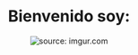 <div align="center">
<h1 align="center">Bienvenido soy: </h1>
<img src="https://i.imgur.com/mLAFFLp.png" title="source: imgur.com" align="center"/>
</div>

